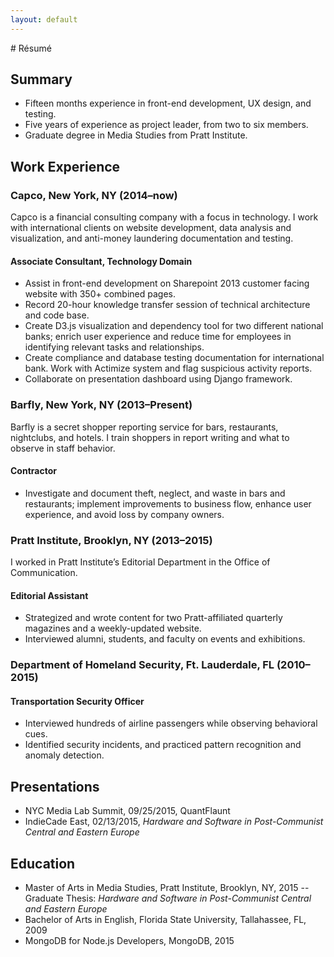 ```yaml
---
layout: default
---
```

<div class="page-section short" id="works" name="works">
    <div class="container">
# Résumé


## Summary
- Fifteen months experience in front-end development, UX design, and testing.
- Five years of experience as project leader, from two to six members.
- Graduate degree in Media Studies from Pratt Institute.

## Work Experience

### Capco, New York, NY (2014–now)
Capco is a financial consulting company with a focus in technology. I work with international clients on website development, data analysis and visualization, and anti-money laundering documentation and testing.


#### Associate Consultant, Technology Domain
- Assist in front-end development on Sharepoint 2013 customer facing website with 350+ combined pages.
- Record 20-hour knowledge transfer session of technical architecture and code base.
- Create D3.js visualization and dependency tool for two different national banks; enrich user experience and reduce time for employees in identifying relevant tasks and relationships.
- Create compliance and database testing documentation for international bank. Work with Actimize system and flag suspicious activity reports.
- Collaborate on presentation dashboard using Django framework.


### Barfly, New York, NY (2013–Present)
Barfly is a secret shopper reporting service for bars, restaurants, nightclubs, and hotels. I train shoppers in report writing and what to observe in staff behavior.


#### Contractor
- Investigate and document theft, neglect, and waste in bars and restaurants; implement improvements to business flow, enhance user experience, and avoid loss by company owners.


### Pratt Institute, Brooklyn, NY (2013–2015)
I worked in Pratt Institute’s Editorial Department in the Office of Communication.


#### Editorial Assistant
- Strategized and wrote content for two Pratt-affiliated quarterly magazines and a weekly-updated website.
- Interviewed alumni, students, and faculty on events and exhibitions.


### Department of Homeland Security, Ft. Lauderdale, FL (2010–2015)


#### Transportation Security Officer
- Interviewed hundreds of airline passengers while observing behavioral cues.
- Identified security incidents, and practiced pattern recognition and anomaly detection.


## Presentations
- NYC Media Lab Summit, 09/25/2015, QuantFlaunt
- IndieCade East, 02/13/2015, *Hardware and Software in Post-Communist Central and Eastern Europe*


## Education
- Master of Arts in Media Studies, Pratt Institute, Brooklyn, NY, 2015
-- Graduate Thesis: *Hardware and Software in Post-Communist Central and Eastern Europe*
- Bachelor of Arts in English, Florida State University, Tallahassee, FL, 2009
- MongoDB for Node.js Developers, MongoDB, 2015

</div>
</div>

